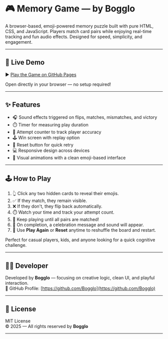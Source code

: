 # 🎮 Memory Game — by Bogglo

A browser-based, emoji-powered memory puzzle built with pure HTML, CSS, and JavaScript. Players match card pairs while enjoying real-time tracking and fun audio effects. Designed for speed, simplicity, and engagement.

---

## 🔗 Live Demo

▶️ [Play the Game on GitHub Pages](https://bogglo.github.io/memory-game)

Open directly in your browser — no setup required!

---

## ✨ Features

- 🎧 Sound effects triggered on flips, matches, mismatches, and victory  
- ⏱️ Timer for measuring play duration  
- 🧠 Attempt counter to track player accuracy  
- 🕹️ Win screen with replay option  
- 🔁 Reset button for quick retry  
- 💻 Responsive design across devices  
- 🎨 Visual animations with a clean emoji-based interface  

---

## 🕹️ How to Play

1. 👆 Click any two hidden cards to reveal their emojis.  
2. ✅ If they match, they remain visible.  
3. ❌ If they don't, they flip back automatically.  
4. ⏱️ Watch your time and track your attempt count.  
5. 🧠 Keep playing until all pairs are matched!  
6. 🎉 On completion, a celebration message and sound will appear.  
7. 🔁 Use **Play Again** or **Reset** anytime to reshuffle the board and restart.  

Perfect for casual players, kids, and anyone looking for a quick cognitive challenge.

---

## 👨‍💻 Developer

Developed by **Bogglo** — focusing on creative logic, clean UI, and playful interaction.  
🔗 GitHub Profile: [https://github.com/Bogglo](https://github.com/Bogglo)

---

## 📜 License

MIT License  
© 2025 — All rights reserved by **Bogglo**

---

<!-- 🔍 Invisible SEO Keywords -->
<div hidden>
memory game html css javascript emoji flip card audio sound effect browser game github pages bogglo responsive clean ui brain training interactive mini project animation beginner cognitive test reset play replay logic timer grid fast online creative puzzle matching game kids web development challenge
</div>
